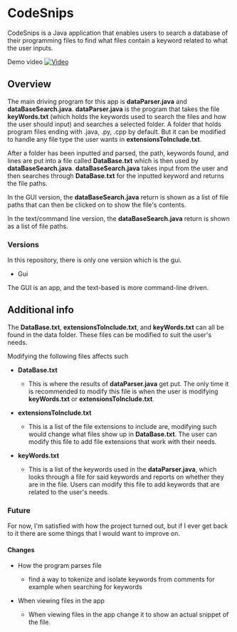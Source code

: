 # CodeSnips
CodeSnips is a Java application that enables users to search a database of their programming files to find what files contain a keyword related to what the user inputs.

Demo video
[![Video](https://img.youtube.com/vi/0NBn988YiAk/0.jpg%29)](https://www.youtube.com/watch?v=0NBn988YiAk)

## Overview
The main driving program for this app is **dataParser.java** and **dataBaseSearch.java**.
**dataParser.java** is the program that takes the file **keyWords.txt** (which holds the keywords used to search the files and how the user should input) and searches a selected folder. A folder that holds program files ending with .java, .py, .cpp by default. But it can be modified to handle any file type the user wants in **extensionsToInclude.txt**.

After a folder has been inputted and parsed, the path, keywords found, and lines are put into a file called **DataBase.txt** which is then used by **dataBaseSearch.java**. **dataBaseSearch.java** takes input from the user and then searches through **DataBase.txt** for the inputted keyword and returns the file paths.

In the GUI version, the **dataBaseSearch.java** return is shown as a list of file paths that can then be clicked on to show the file's contents.

In the text/command line version, the **dataBaseSearch.java** return is shown as a list of file paths.

### Versions
In this repository, there is only one version which is the gui.
* Gui

The GUI is an app, and the text-based is more command-line driven.

## Additional info

The **DataBase.txt**, **extensionsToInclude.txt**, and **keyWords.txt** can all be found in the data folder. These files can be modified to suit the user's needs.

Modifying the following files affects such
* **DataBase.txt**
  * This is where the results of **dataParser.java** get put. The only time it is recommended to modify this file is when the user is modifying **keyWords.txt** or **extensionsToInclude.txt**.

* **extensionsToInclude.txt**
  * This is a list of the file extensions to include are, modifying such would change what files show up in **DataBase.txt**. The user can modify this file to add file extensions that work with their needs.

* **keyWords.txt**
  * This is a list of the keywords used in the **dataParser.java**, which looks through a file for said keywords and reports on whether they are in the file. Users can modify this file to add keywords that are related to the user's needs.


### Future
For now, I'm satisfied with how the project turned out, but if I ever get back to it there are some things that I would want to improve on.

#### Changes
* How the program parses file
  *  find a way to tokenize and isolate keywords from comments for example when searching for keywords

*  When viewing files in the app
   *   When viewing files in the app change it to show an actual snippet of the file. 
